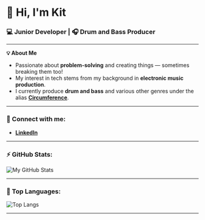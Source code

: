 # 👋 Hi, I'm Kit

### 💻 Junior Developer | 🎧 Drum and Bass Producer  

---

**💡 About Me**  
- Passionate about **problem-solving** and creating things — sometimes breaking them too!  
- My interest in tech stems from my background in **electronic music production**.  
- I currently produce **drum and bass** and various other genres under the alias **[Circumference](https://open.spotify.com/artist/55WGXEp1qUerac8ChlL5Ii?si=SVb2R555RzWUxgwnlK2WoQ)**. 

---

### 💼 Connect with me:
- **[LinkedIn](https://www.linkedin.com/in/kit-jones-64926a2aa/)**  

---

### ⚡ GitHub Stats:
![My GitHub Stats](https://github-readme-stats.vercel.app/api?username=snarelord&show_icons=true&theme=radical)

---

### 🚀 Top Languages:
![Top Langs](https://github-readme-stats.vercel.app/api/top-langs/?username=snarelord&layout=compact&theme=radical)

---

